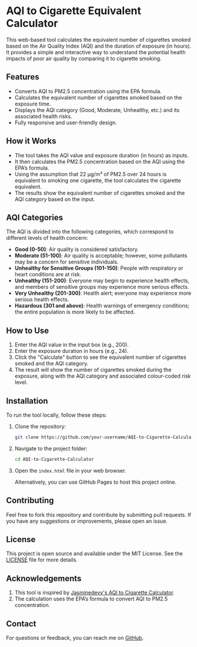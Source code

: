 # AQI to Cigarette Equivalent Calculator

This web-based tool calculates the equivalent number of cigarettes smoked based on the Air Quality Index (AQI) and the duration of exposure (in hours). It provides a simple and interactive way to understand the potential health impacts of poor air quality by comparing it to cigarette smoking.

## Features
- Converts AQI to PM2.5 concentration using the EPA formula.
- Calculates the equivalent number of cigarettes smoked based on the exposure time.
- Displays the AQI category (Good, Moderate, Unhealthy, etc.) and its associated health risks.
- Fully responsive and user-friendly design.

## How it Works
- The tool takes the AQI value and exposure duration (in hours) as inputs.
- It then calculates the PM2.5 concentration based on the AQI using the EPA’s formula.
- Using the assumption that 22 µg/m³ of PM2.5 over 24 hours is equivalent to smoking one cigarette, the tool calculates the cigarette equivalent.
- The results show the equivalent number of cigarettes smoked and the AQI category based on the input.

## AQI Categories
The AQI is divided into the following categories, which correspond to different levels of health concern:
- **Good (0-50)**: Air quality is considered satisfactory.
- **Moderate (51-100)**: Air quality is acceptable; however, some pollutants may be a concern for sensitive individuals.
- **Unhealthy for Sensitive Groups (101-150)**: People with respiratory or heart conditions are at risk.
- **Unhealthy (151-200)**: Everyone may begin to experience health effects, and members of sensitive groups may experience more serious effects.
- **Very Unhealthy (201-300)**: Health alert; everyone may experience more serious health effects.
- **Hazardous (301 and above)**: Health warnings of emergency conditions; the entire population is more likely to be affected.

## How to Use
1. Enter the AQI value in the input box (e.g., 200).
2. Enter the exposure duration in hours (e.g., 24).
3. Click the "Calculate" button to see the equivalent number of cigarettes smoked and the AQI category.
4. The result will show the number of cigarettes smoked during the exposure, along with the AQI category and associated colour-coded risk level.

## Installation

To run the tool locally, follow these steps:

1. Clone the repository:
   ```bash
   git clone https://github.com/your-username/AQI-to-Cigarette-Calculator.git
2. Navigate to the project folder:
   ```bash
   cd AQI-to-Cigarette-Calculator
   
3. Open the `index.html` file in your web browser.
   
   Alternatively, you can use GitHub Pages to host this project online.

## Contributing

Feel free to fork this repository and contribute by submitting pull requests. If you have any suggestions or improvements, please open an issue.

## License

This project is open source and available under the MIT License. See the [LICENSE](https://github.com/bhavishyasingla1/AQI-to-Cigarette-calculator/blob/main/LICENSE) file for more details.

## Acknowledgements

1. This tool is inspired by [Jasminedevv's AQI to Cigarette Calculator](https://jasminedevv.github.io/AQI2cigarettes/).
2. The calculation uses the EPA’s formula to convert AQI to PM2.5 concentration.

## Contact

For questions or feedback, you can reach me on [GitHub](https://github.com/bhavishyasingla1).





